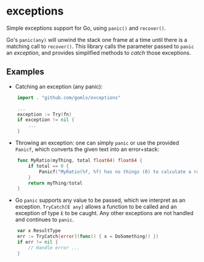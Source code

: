 # exceptions

Simple exceptions support for Go, using `panic()` and `recover()`.

Go's `panic(any)` will unwind the stack one frame at a time until there is a matching call to `recover()`.
This library calls the parameter passed to `panic` an _exception_, and provides simplified methods to _catch_ those exceptions. 

## Examples

* Catching an exception (any panic):

```go
    import . "github.com/gomlx/exceptions"

    ...
	exception := Try(fn)
    if exception != nil {
        ... 
    }
```

* Throwing an exception: one can simply `panic` or use the provided `Panicf`, which
  converts the given text into an error+stack:

```go
    func MyRatio(myThing, total float64) float64 {
		if total == 0 {
			Panicf("MyRatio(%f, %f) has no things (0) to calculate a ratio from", myThing, total)
        }
		return myThing/total
    }
```

* Go `panic` supports any value to be passed, which we interpret as an exception.
  `TryCatch[E any]` allows a function to be called and an exception of type `E` to be caught.
  Any other exceptions are not handled and continues to `panic`.

```go
	var x ResultType
	err := TryCatch[error](func() { x = DoSomething() })
	if err != nil {
		// Handle error ...
	}
```